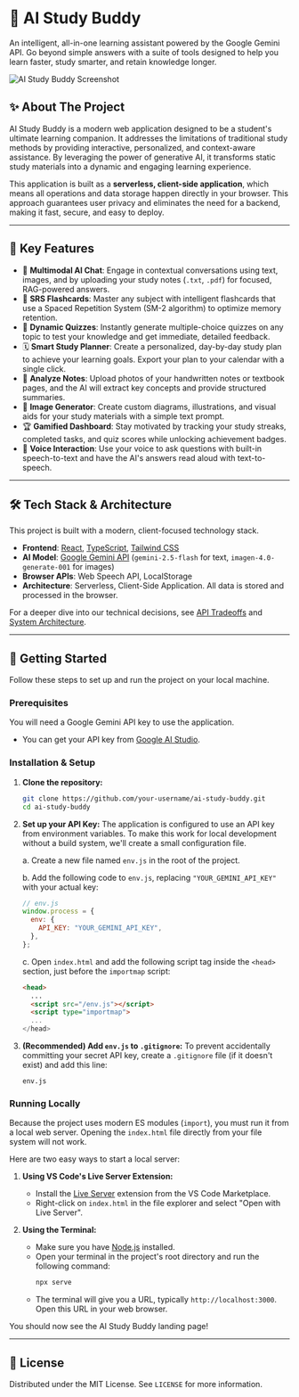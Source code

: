 # 🚀 AI Study Buddy

An intelligent, all-in-one learning assistant powered by the Google Gemini API. Go beyond simple answers with a suite of tools designed to help you learn faster, study smarter, and retain knowledge longer.

![AI Study Buddy Screenshot](https://storage.googleapis.com/aistudio-hosting/generative-ai-studio/assets/readme-images/ai-study-buddy-demo.png)

## ✨ About The Project

AI Study Buddy is a modern web application designed to be a student's ultimate learning companion. It addresses the limitations of traditional study methods by providing interactive, personalized, and context-aware assistance. By leveraging the power of generative AI, it transforms static study materials into a dynamic and engaging learning experience.

This application is built as a **serverless, client-side application**, which means all operations and data storage happen directly in your browser. This approach guarantees user privacy and eliminates the need for a backend, making it fast, secure, and easy to deploy.

---

## 🎯 Key Features

*   💬 **Multimodal AI Chat**: Engage in contextual conversations using text, images, and by uploading your study notes (`.txt`, `.pdf`) for focused, RAG-powered answers.
*   🧠 **SRS Flashcards**: Master any subject with intelligent flashcards that use a Spaced Repetition System (SM-2 algorithm) to optimize memory retention.
*   📝 **Dynamic Quizzes**: Instantly generate multiple-choice quizzes on any topic to test your knowledge and get immediate, detailed feedback.
*   🗓️ **Smart Study Planner**: Create a personalized, day-by-day study plan to achieve your learning goals. Export your plan to your calendar with a single click.
*   📸 **Analyze Notes**: Upload photos of your handwritten notes or textbook pages, and the AI will extract key concepts and provide structured summaries.
*   🎨 **Image Generator**: Create custom diagrams, illustrations, and visual aids for your study materials with a simple text prompt.
*   🏆 **Gamified Dashboard**: Stay motivated by tracking your study streaks, completed tasks, and quiz scores while unlocking achievement badges.
*   🎤 **Voice Interaction**: Use your voice to ask questions with built-in speech-to-text and have the AI's answers read aloud with text-to-speech.

---

## 🛠️ Tech Stack & Architecture

This project is built with a modern, client-focused technology stack.

*   **Frontend**: [React](https://reactjs.org/), [TypeScript](https://www.typescriptlang.org/), [Tailwind CSS](https://tailwindcss.com/)
*   **AI Model**: [Google Gemini API](https://ai.google.dev/) (`gemini-2.5-flash` for text, `imagen-4.0-generate-001` for images)
*   **Browser APIs**: Web Speech API, LocalStorage
*   **Architecture**: Serverless, Client-Side Application. All data is stored and processed in the browser.

For a deeper dive into our technical decisions, see [API Tradeoffs](./API_TRADEOFFS.md) and [System Architecture](./SYSTEM_ARCHITECTURE.md).

---

## 🏁 Getting Started

Follow these steps to set up and run the project on your local machine.

### Prerequisites

You will need a Google Gemini API key to use the application.
*   You can get your API key from [Google AI Studio](https://aistudio.google.com/app/apikey).

### Installation & Setup

1.  **Clone the repository:**
    ```sh
    git clone https://github.com/your-username/ai-study-buddy.git
    cd ai-study-buddy
    ```

2.  **Set up your API Key:**
    The application is configured to use an API key from environment variables. To make this work for local development without a build system, we'll create a small configuration file.

    a. Create a new file named `env.js` in the root of the project.

    b. Add the following code to `env.js`, replacing `"YOUR_GEMINI_API_KEY"` with your actual key:
    ```javascript
    // env.js
    window.process = {
      env: {
        API_KEY: "YOUR_GEMINI_API_KEY",
      },
    };
    ```

    c. Open `index.html` and add the following script tag inside the `<head>` section, just before the `importmap` script:
    ```html
    <head>
      ...
      <script src="/env.js"></script>
      <script type="importmap">
      ...
    </head>
    ```

3.  **(Recommended) Add `env.js` to `.gitignore`:**
    To prevent accidentally committing your secret API key, create a `.gitignore` file (if it doesn't exist) and add this line:
    ```
    env.js
    ```

### Running Locally

Because the project uses modern ES modules (`import`), you must run it from a local web server. Opening the `index.html` file directly from your file system will not work.

Here are two easy ways to start a local server:

1.  **Using VS Code's Live Server Extension:**
    *   Install the [Live Server](https://marketplace.visualstudio.com/items?itemName=ritwickdey.LiveServer) extension from the VS Code Marketplace.
    *   Right-click on `index.html` in the file explorer and select "Open with Live Server".

2.  **Using the Terminal:**
    *   Make sure you have [Node.js](https://nodejs.org/) installed.
    *   Open your terminal in the project's root directory and run the following command:
        ```sh
        npx serve
        ```
    *   The terminal will give you a URL, typically `http://localhost:3000`. Open this URL in your web browser.

You should now see the AI Study Buddy landing page!

---

## 📄 License

Distributed under the MIT License. See `LICENSE` for more information.
